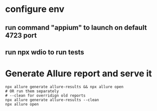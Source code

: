 # configure env
## run command "appium" to launch on default 4723 port
## run npx wdio to run tests


# Generate Allure report and serve it 
```
npx allure generate allure-results && npx allure open
# OR run them separately
# --clean for overridign old reports
npx allure generate allure-results --clean
npx allure open
```